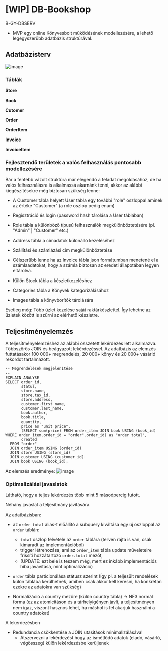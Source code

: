 # [WIP] DB-Bookshop
B-GY-DBSERV

* MVP egy online Könyvesbolt működésének modellezésére, a lehető legegyszerűbb adatbázis struktúrával.

## Adatbázisterv
![image](https://github.com/user-attachments/assets/f28e251a-5f68-4d06-9f7c-a402bad55dba)

### Táblák


**Store**

**Book**

**Cutomer**

**Order**

**OrderItem**

**Invoice**

**InvoiceItem**



### Fejlesztendő területek a valós felhasználás pontosabb modellezésére

Bár a fentebb vázolt struktúra már elegendő a feladat megoldásához, de ha valós felhasználásra is alkalmassá akarnánk tenni, 
akkor az alábbi kiegészítésekre még biztosan szükség lenne:

* A Customer tábla helyett User tábla egy további "role" oszloppal aminek az értéke "Customer" (a role oszlop pedig enum)
* Regisztráció és login (password hash tárolása a User táblában)
* Role tábla a különböző típusú felhasználók megkülönböztetésére (pl. "Admin" | "Customer" etc.)
* Address tábla a címadatok különálló kezeléséhez
* Szállítási és számlázási cím megkülönböztetése

* Célszerűbb lenne ha az Invoice tábla json formátumban menetené el a számlaadatokat, 
hogy a számla biztosan az eredeti állapotában legyen eltárolva.

* Külön Stock tábla a készletkezeléshez
* Categories tábla a Könyvek kategorizálásához
* Images tábla a könyvborítók tárolására

Esetleg még: Több üzlet kezelése saját raktárkészlettel. Így lehetne az üzletek között is szűrni az elérhető készletre.

## Teljesítményelemzés

A teljesítményelemzéshez az alábbi összetett lekérdezés lett alkalmazva. Többszörös JOIN és beágyazott lekérdezéssel.
Az adatbázis az elemzés futtatásakor 100 000+ megrendelés, 20 000+ könyv és 20 000+ vásárló rekordot tartalmazott.

```
-- Megrendelések megjelenítése
--
EXPLAIN ANALYSE
SELECT order_id, 
       status, 
	   store.name, 
	   store.tax_id, 
	   store.address, 
	   customer.first_name, 
	   customer.last_name, 
	   book.author, 
	   book.title, 
	   quantity, 
	   price as "unit price", 
	   (SELECT sum(price) FROM order_item JOIN book USING (book_id) WHERE order_item.order_id = "order".order_id) as "order total",
	   created
  FROM "order"
  JOIN order_item USING (order_id)
  JOIN store USING (store_id)
  JOIN customer USING (customer_id)
  JOIN book USING (book_id);
```

Az elemzés eredménye:
![image](https://github.com/user-attachments/assets/bcd91076-d8de-45fd-9822-25968bc24cde)


### Optimalizálási javaslatok

Látható, hogy a teljes lekérdezés több mint 5 másodpercig futott.

Néhány javaslat a teljesítmány javítására.

Az adatbázisban:
* az `order total` alias-t előállító a subquery kiváltása egy új oszloppal az `order` táblán:
  * `total` oszlop felvétele az `order` táblára (terven rajta is van, csak kimaradt az implementációból)
  * trigger létrehozása, ami az `order_item` tábla update műveleteire frissíti hozzátartozó `order.total` mezőt, 
  * (UPDATE: ezt bele is teszem még, mert ez inkább implementációs hiba javavítása, mint optimalizáció)

* `order` tábla partícionálása státusz szerint 
  (Így pl. a teljesült rendelések külön táblába kerülhetnek, amiben csak akkor kell keresni, ha konkrétan ezekre az adatokra van szükség)

* Normalizáció a country mezőre (külön country tábla) -> NF3 normál forma 
  (ez az atomicitáson és a tárhelyigényen javít, a teljesítményen nem igaz, viszont hasznos lehet, ha máshol is fel akarjuk használni a country adatokat)

A lekérdezésben
* Redundancia csökkentése a JOIN utasítások minimalizálásával
	* Átszervezni a lekérdezést hogy az ismétlődő adatok (eladó, vásárló, végösszeg) külön lekérdezésbe kerüljenek
